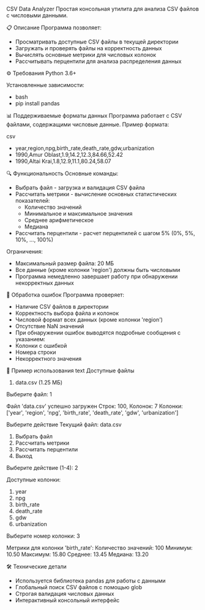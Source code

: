 CSV Data Analyzer
Простая консольная утилита для анализа CSV файлов с числовыми данными.

📋 Описание
Программа позволяет:
- Просматривать доступные CSV файлы в текущей директории
- Загружать и проверять файлы на корректность данных
- Вычислять основные метрики для числовых колонок
- Рассчитывать перцентили для анализа распределения данных

⚙️ Требования
Python 3.6+

Установленные зависимости:
- bash
- pip install pandas
  
📊 Поддерживаемые форматы данных
Программа работает с CSV файлами, содержащими числовые данные. Пример формата:

csv
- year,region,npg,birth_rate,death_rate,gdw,urbanization
- 1990,Amur Oblast,1.9,14.2,12.3,84.66,52.42
- 1990,Altai Krai,1.8,12.9,11.1,80.24,58.07

🔍 Функциональность
Основные команды:
- Выбрать файл - загрузка и валидация CSV файла
- Рассчитать метрики - вычисление основных статистических показателей:
  - Количество значений
  - Минимальное и максимальное значения
  - Среднее арифметическое
  - Медиана
- Рассчитать перцентили - расчет перцентилей с шагом 5% (0%, 5%, 10%, ..., 100%)

Ограничения:
- Максимальный размер файла: 20 МБ
- Все данные (кроме колонки 'region') должны быть числовыми
- Программа немедленно завершает работу при обнаружении некорректных данных

🐛 Обработка ошибок
Программа проверяет:
- Наличие CSV файлов в директории
- Корректность выбора файла и колонок
- Числовой формат всех данных (кроме колонки 'region')
- Отсутствие NaN значений
- При обнаружении ошибок выводятся подробные сообщения с указанием:
- Колонки с ошибкой
- Номера строки
- Некорректного значения

📝 Пример использования
text
Доступные файлы
1. data.csv (1.25 МБ)

Выберите файл: 1

Файл 'data.csv' успешно загружен 
Строк: 100, Колонок: 7
Колонки: ['year', 'region', 'npg', 'birth_rate', 'death_rate', 'gdw', 'urbanization']

Выберите действие
Текущий файл: data.csv
1. Выбрать файл
2. Рассчитать метрики
3. Рассчитать перцентили
4. Выход

Выберите действие (1-4): 2

Доступные колонки:
1. year
2. npg
3. birth_rate
4. death_rate
5. gdw
6. urbanization

Выберите номер колонки: 3

Метрики для колонки 'birth_rate':
Количество значений: 100
Минимум: 10.50
Максимум: 15.80
Среднее: 13.45
Медиана: 13.20

🛠️ Технические детали
- Используется библиотека pandas для работы с данными
- Глобальный поиск CSV файлов с помощью glob
- Строгая валидация числовых данных
- Интерактивный консольный интерфейс
